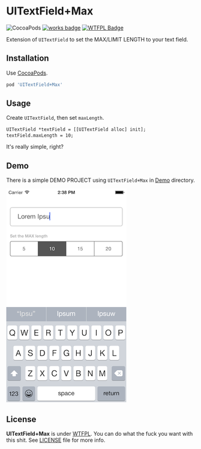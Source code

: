 UITextField+Max
======================

![CocoaPods](https://cocoapod-badges.herokuapp.com/v/UITextField+Max/badge.png) [![works badge](https://cdn.rawgit.com/nikku/works-on-my-machine/v0.2.0/badge.svg)](https://github.com/nikku/works-on-my-machine)  [![WTFPL Badge](http://www.wtfpl.net/wp-content/uploads/2012/12/wtfpl-badge-2.png)](http://www.wtfpl.net/)

Extension of `UITextField` to set the MAX/LIMIT LENGTH to your text field.

Installation
------------

Use [CocoaPods](http://cocoapods.org).

```ruby
pod 'UITextField+Max'
```


Usage
-----

Create `UITextField`, then set `maxLength`.

```objc
UITextField *textField = [[UITextField alloc] init];
textField.maxLength = 10;
```

It's really simple, right?

Demo
----

There is a simple DEMO PROJECT using `UITextField+Max` in [Demo](Demo/) directory.

![Demo Screenshot](https://raw.githubusercontent.com/KimDarren/UITextField-Max/master/screenshots/demo.png)


License
-------

**UITextField+Max** is under [WTFPL](http://www.wtfpl.net/). You can do what the fuck you want with this shit. See [LICENSE](LICENSE) file for more info.
